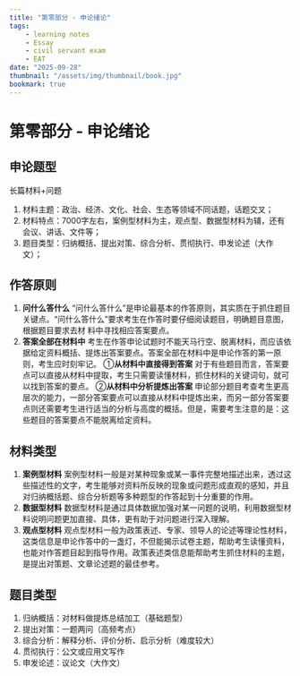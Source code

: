 ```yaml
---
title: "第零部分 - 申论绪论"
tags:
    - learning notes
    - Essay
    - civil servant exam
    - EAT
date: "2025-09-28"
thumbnail: "/assets/img/thumbnail/book.jpg"
bookmark: true
---
```

# 第零部分 - 申论绪论

## 申论题型
长篇材料+问题
1. 材料主题：政治、经济、文化、社会、生态等领域不同话题，话题交叉；
2. 材料特点：7000字左右，案例型材料为主，观点型、数据型材料为辅，还有会议、讲话、文件等；
3. 题目类型：归纳概括、提出对策、综合分析、贯彻执行、申发论述（大作文）；

## 作答原则
1. **问什么答什么**
“问什么答什么”是申论最基本的作答原则，其实质在于抓住题目关键点。“问什么答什么”要求考生在作答时要仔细阅读题目，明确题目意图，根据题目要求去材
料中寻找相应答案要点。
2. **答案全部在材料中**
考生在作答申论试题时不能天马行空、脱离材料，而应该依据给定资料概括、提炼出答案要点。答案全部在材料中是申论作答的第一原则，考生应时刻牢记。
①**从材料中直接得到答案**
对于有些题目而言，答案要点可以直接从材料中提取，考生只需要读懂材料，抓住材料的关键词句，就可以找到答案的要点。
②**从材料中分析提炼出答案**
申论部分题目考查考生更高层次的能力，一部分答案要点可以直接从材料中提炼出来，而另一部分答案要点则还需要考生进行适当的分析与高度的概括。但是，需要考生注意的是：这些题目的答案要点不能脱离给定资料。

## 材料类型
1. **案例型材料**
案例型材料一般是对某种现象或某一事件完整地描述出来，透过这些描述性的文字，考生能够对资料所反映的现象或问题形成直观的感知，并且对归纳概括题、综合分析题等多种题型的作答起到十分重要的作用。
2. **数据型材料**
数据型材料是通过具体数据加强对某一问题的说明，利用数据型材料说明问题更加直接、具体，更有助于对问题进行深入理解。
3. **观点型材料**
观点型材料一般为政策表述、专家、领导人的论述等理论性材料，这类信息是申论作答中的一盏灯，不但能揭示试卷主题，帮助考生读懂资料，也能对作答题目起到指导作用。政策表述类信息能帮助考生抓住材料的主题，是提出对策题、文章论述题的最佳参考。

## 题目类型
1. 归纳概括：对材料做提炼总结加工（基础题型）
2. 提出对策：一题两问（高频考点）
3. 综合分析：解释分析、评价分析、启示分析（难度较大）
4. 贯彻执行：公文或应用文写作
5. 申发论述：议论文（大作文）